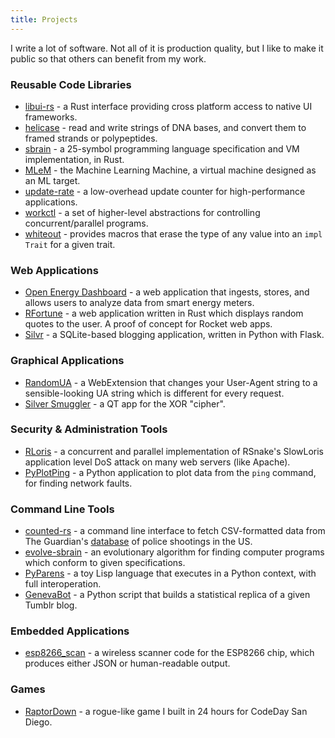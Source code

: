 ```yaml
---
title: Projects
---
```


I write a lot of software. Not all of it is production quality, but I like to make it public so that others can benefit from my work.

### Reusable Code Libraries

* [libui-rs](https://github.com/LeoTindall/libui-rs) - a Rust interface providing cross platform access to native UI frameworks.
* [helicase](https://github.com/LeoTindall/helicase) - read and write strings of DNA bases, and convert them to framed strands or polypeptides.
* [sbrain](https://github.com/LeoTindall/sbrain) - a 25-symbol programming language specification and VM implementation, in Rust.
* [MLeM](https://github.com/LeoTindall/mlem) - the Machine Learning Machine, a virtual machine designed as an ML target.
* [update-rate](https://github.com/LeoTindall/update_rate) - a low-overhead update counter for high-performance applications.
* [workctl](https://github.com/LeoTindall/workctl) - a set of higher-level abstractions for controlling concurrent/parallel programs.
* [whiteout](https://github.com/LeoTindall/whiteout) - provides macros that erase the type of any value into an `impl Trait` for a given trait.

### Web Applications

* [Open Energy Dashboard](https://openenergydashboard.github.io) - a web application that ingests, stores, and allows users to analyze data from smart energy meters.
* [RFortune](https://github.com/leotindall/rfortune) - a web application written in Rust which displays random quotes to the user. A proof of concept for Rocket web apps.
* [Silvr](https://github.com/LeoTindall/silvr) - a SQLite-based blogging application, written in Python with Flask.

### Graphical Applications

* [RandomUA](https://leotindall.com/randomua/) - a WebExtension that changes your User-Agent string to a sensible-looking UA string which is different for every request.
* [Silver Smuggler](https://github.com/LeoTindall/silver_smuggler) - a QT app for the XOR "cipher".

### Security & Administration Tools

* [RLoris](https://github.com/LeoTindall/rloris) - a concurrent and parallel implementation of RSnake's SlowLoris application level DoS attack on many web servers (like Apache).
* [PyPlotPing](https://github.com/LeoTindall/FlameTools) - a Python application to plot data from the `ping` command, for finding network faults.

### Command Line Tools

* [counted-rs](https://github.com/LeoTindall/counted-rs) - a command line interface to fetch CSV-formatted data from The Guardian's [database](https://www.theguardian.com/us-news/ng-interactive/2015/jun/01/the-counted-police-killings-us-database) of police shootings in the US.
* [evolve-sbrain](https://github.com/LeoTindall/evolve-sbrain) - an evolutionary algorithm for finding computer programs which conform to given specifications.
* [PyParens](https://github.com/LeoTindall/pyparens) - a toy Lisp language that executes in a Python context, with full interoperation.
* [GenevaBot](https://github.com/LeoTindall/genevabot) - a Python script that builds a statistical replica of a given Tumblr blog.

### Embedded Applications

* [esp8266_scan](https://gist.github.com/LeoTindall/c328e47e47cafc0be353feec020175af) - a wireless scanner code for the ESP8266 chip, which produces either JSON or human-readable output.

### Games

* [RaptorDown](https://github.com/LeoTindall/RaptorDown) - a rogue-like game I built in 24 hours for CodeDay San Diego.
